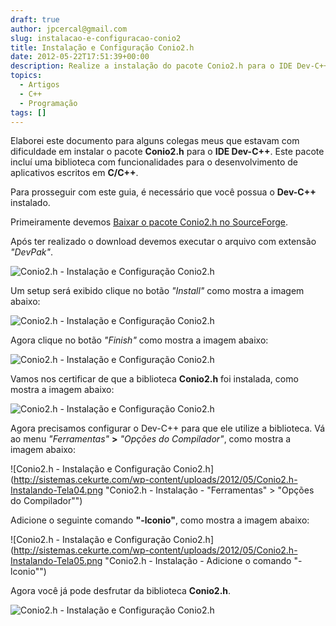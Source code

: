 ```yaml
---
draft: true
author: jpcercal@gmail.com
slug: instalacao-e-configuracao-conio2
title: Instalação e Configuração Conio2.h
date: 2012-05-22T17:51:39+00:00
description: Realize a instalação do pacote Conio2.h para o IDE Dev-C++. Este pacote adiciona funcionalidades para o desenvolvimento de aplicativos escritos em C/C++.
topics:
  - Artigos
  - C++
  - Programação
tags: []
---
```


Elaborei este documento para alguns colegas meus que estavam com dificuldade em instalar o pacote **Conio2.h** para o **IDE Dev-C++**. Este pacote incluí uma biblioteca com funcionalidades para o desenvolvimento de aplicativos escritos em **C/C++**.

Para prosseguir com este guia, é necessário que você possua o **Dev-C++** instalado.

Primeiramente devemos [Baixar o pacote Conio2.h no SourceForge](http://sourceforge.net/projects/conio/files/devpak/CONIO%202.0/conio-2.0-1mol.DevPak/download).

Após ter realizado o download devemos executar o arquivo com extensão _"DevPak"_.

![Conio2.h - Instalação e Configuração Conio2.h](http://sistemas.cekurte.com/wp-content/uploads/2012/05/Conio2.h-Arquivo.png "Conio2.h")

Um setup será exibido clique no botão _"Install"_ como mostra a imagem abaixo:

![Conio2.h - Instalação e Configuração Conio2.h](http://sistemas.cekurte.com/wp-content/uploads/2012/05/Conio2.h-Instalando-Tela01.png "Conio2.h - Instalação - Clique no botão \"Install\" (Instalar)")

Agora clique no botão _"Finish"_ como mostra a imagem abaixo:

![Conio2.h - Instalação e Configuração Conio2.h](http://sistemas.cekurte.com/wp-content/uploads/2012/05/Conio2.h-Instalando-Tela02.png "Conio2.h - Instalação - Clique no botão \"Finish\" (Finalizar)")

Vamos nos certificar de que a biblioteca **Conio2.h** foi instalada, como mostra a imagem abaixo:

![Conio2.h - Instalação e Configuração Conio2.h](http://sistemas.cekurte.com/wp-content/uploads/2012/05/Conio2.h-Instalando-Tela03.png "Conio2.h - Instalação - Verificando se a instalação foi bem sucedida")

Agora precisamos configurar o Dev-C++ para que ele utilize a biblioteca. Vá ao menu _"Ferramentas"_ **>** _"Opções do Compilador"_, como mostra a imagem abaixo:

![Conio2.h - Instalação e Configuração Conio2.h](http://sistemas.cekurte.com/wp-content/uploads/2012/05/Conio2.h-Instalando-Tela04.png "Conio2.h - Instalação - "Ferramentas" > "Opções do Compilador"")

Adicione o seguinte comando **"-lconio"**, como mostra a imagem abaixo:

![Conio2.h - Instalação e Configuração Conio2.h](http://sistemas.cekurte.com/wp-content/uploads/2012/05/Conio2.h-Instalando-Tela05.png "Conio2.h - Instalação - Adicione o comando "-lconio"")

Agora você já pode desfrutar da biblioteca **Conio2.h**.

![Conio2.h - Instalação e Configuração Conio2.h](http://sistemas.cekurte.com/wp-content/uploads/2012/05/Conio2.h-Instalando-Tela06.png "Conio2.h - Instalação - Código fonte")
